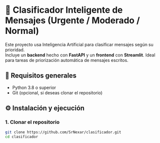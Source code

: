 # 📩 Clasificador Inteligente de Mensajes (Urgente / Moderado / Normal)

Este proyecto usa Inteligencia Artificial para clasificar mensajes según su prioridad.  
Incluye un **backend** hecho con **FastAPI** y un **frontend** con **Streamlit**. Ideal para tareas de priorización automática de mensajes escritos.



## 🚀 Requisitos generales

- Python 3.8 o superior
- Git (opcional, si deseas clonar el repositorio)


## ⚙️ Instalación y ejecución

### 1. Clonar el repositorio

```bash
git clone https://github.com/SrNexar/clasificador.git
cd clasificador
